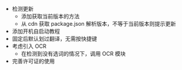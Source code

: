 -   检测更新
    -   添加获取当前版本的方法
    -   从 cdn 获取 package.json 解析版本，不等于当前版本则提示更新
-   添加开机自启动教程
-   固定后默认划过翻译，无需按快捷键
-   考虑引入 OCR
    -   在检测到没有选词的情况下，调用 OCR 模块
-   完善许可证的使用
